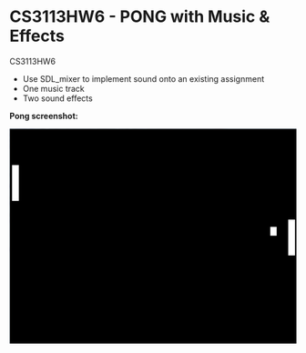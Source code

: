 ﻿CS3113HW6 - PONG with Music & Effects
=========

CS3113HW6

* Use SDL_mixer to implement sound onto an existing assignment
* One music track
* Two sound effects

**Pong screenshot:**

![Alt text](https://github.com/wheressswaldo/CS3113/blob/master/HW02/Pong/pong.png?raw=true "Pong")
